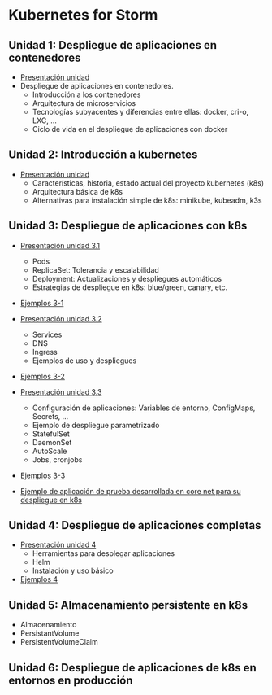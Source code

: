 # Kubernetes for Storm

## Unidad 1: Despliegue de aplicaciones en contenedores

* [Presentación unidad](unidad1/presentacion_unidad1.pdf)
* Despliegue de aplicaciones en contenedores.
  * Introducción a los contenedores
  * Arquitectura de microservicios
  * Tecnologías subyacentes y diferencias entre ellas: docker, cri-o, LXC, ...
  * Ciclo de vida en el despliegue de aplicaciones con docker

## Unidad 2: Introducción a kubernetes
* [Presentación unidad](unidad2/presentacion_unidad2.pdf)
  * Características, historia, estado actual del proyecto kubernetes (k8s)
  * Arquitectura básica de k8s
  * Alternativas para instalación simple de k8s: minikube, kubeadm, k3s

## Unidad 3: Despliegue de aplicaciones con k8s

* [Presentación unidad 3.1](unidad3/presentacion_unidad3-1.pdf)
  * Pods
  * ReplicaSet: Tolerancia y escalabilidad
  * Deployment: Actualizaciones y despliegues automáticos
  * Estrategias de despliegue en k8s: blue/green, canary, etc.
* [Ejemplos 3-1](unidad3/ejemplos3-1.md)

* [Presentación unidad 3.2](unidad3/presentacion_unidad3-2.pdf)
  * Services
  * DNS
  * Ingress
  * Ejemplos de uso y despliegues
* [Ejemplos 3-2](unidad3/ejemplos3-2.md)

* [Presentación unidad 3.3](unidad3/presentacion_unidad3-3.pdf)
  * Configuración de aplicaciones: Variables de entorno, ConfigMaps, Secrets, ...
  * Ejemplo de despliegue parametrizado
  * StatefulSet
  * DaemonSet
  * AutoScale
  * Jobs, cronjobs
* [Ejemplos 3-3](unidad3/ejemplos3-3.md)
* [Ejemplo de aplicación de prueba desarrollada en core net para su despliegue en k8s](https://github.com/josedom24/k8s_core_net)

## Unidad 4: Despliegue de aplicaciones completas

* [Presentación unidad 4](unidad4/presentacion_unidad4.pdf)
  * Herramientas para desplegar aplicaciones
  * Helm
  * Instalación y uso básico
* [Ejemplos 4](unidad4/ejemplos4.md)

## Unidad 5: Almacenamiento persistente en k8s
 
* Almacenamiento
* PersistantVolume
* PersistentVolumeClaim

## Unidad 6: Despliegue de aplicaciones de k8s en entornos en producción
